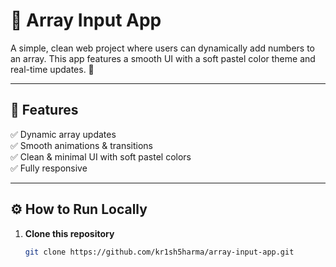 # 🎨 Array Input App  

A simple, clean web project where users can dynamically add numbers to an array. This app features a smooth UI with a soft pastel color theme and real-time updates. 🚀   

---

## 🌟 Features  
✅ Dynamic array updates  
✅ Smooth animations & transitions  
✅ Clean & minimal UI with soft pastel colors  
✅ Fully responsive  

---

## ⚙️ How to Run Locally  
1. **Clone this repository**  
   ```sh
   git clone https://github.com/kr1sh5harma/array-input-app.git
